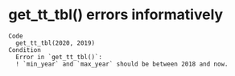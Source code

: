 # get_tt_tbl() errors informatively

    Code
      get_tt_tbl(2020, 2019)
    Condition
      Error in `get_tt_tbl()`:
      ! `min_year` and `max_year` should be between 2018 and now.

